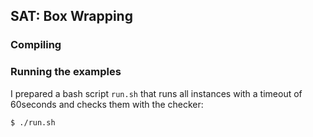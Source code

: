 ## SAT: Box Wrapping

### Compiling



### Running the examples

I prepared a bash script `run.sh` that runs all instances with a timeout of 60seconds and checks them with the checker:

```bash
$ ./run.sh
```
